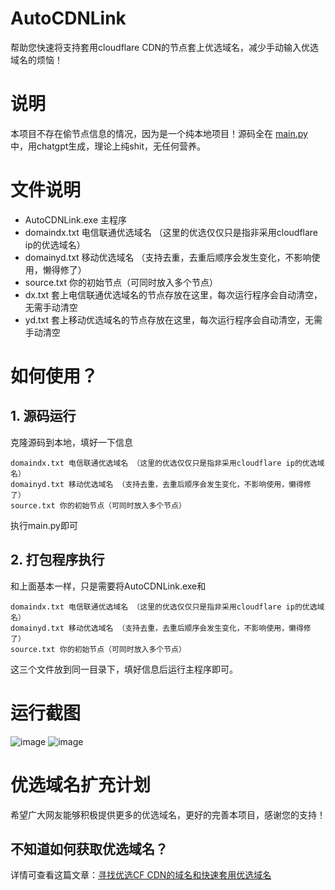# AutoCDNLink
帮助您快速将支持套用cloudflare CDN的节点套上优选域名，减少手动输入优选域名的烦恼！

# 说明
本项目不存在偷节点信息的情况，因为是一个纯本地项目！源码全在 [main.py](https://github.com/snakexgc/AutoCDNLink/blob/main/main.py) 中，用chatgpt生成，理论上纯shit，无任何营养。 

# 文件说明
- AutoCDNLink.exe 主程序
- domaindx.txt 电信联通优选域名 （这里的优选仅仅只是指非采用cloudflare ip的优选域名）
- domainyd.txt 移动优选域名 （支持去重，去重后顺序会发生变化，不影响使用，懒得修了）
- source.txt 你的初始节点（可同时放入多个节点）
- dx.txt 套上电信联通优选域名的节点存放在这里，每次运行程序会自动清空，无需手动清空
- yd.txt 套上移动优选域名的节点存放在这里，每次运行程序会自动清空，无需手动清空

 
# 如何使用？
## 1. 源码运行
克隆源码到本地，填好一下信息
```
domaindx.txt 电信联通优选域名 （这里的优选仅仅只是指非采用cloudflare ip的优选域名）
domainyd.txt 移动优选域名 （支持去重，去重后顺序会发生变化，不影响使用，懒得修了）
source.txt 你的初始节点（可同时放入多个节点）
```
执行main.py即可 

## 2. 打包程序执行
和上面基本一样，只是需要将AutoCDNLink.exe和
```
domaindx.txt 电信联通优选域名 （这里的优选仅仅只是指非采用cloudflare ip的优选域名）
domainyd.txt 移动优选域名 （支持去重，去重后顺序会发生变化，不影响使用，懒得修了）
source.txt 你的初始节点（可同时放入多个节点）
```
这三个文件放到同一目录下，填好信息后运行主程序即可。 

# 运行截图
![image](https://github.com/snakexgc/AutoCDNLink/assets/78722169/69be1561-2879-46a8-ab55-a9a4b1737736) 
![image](https://github.com/snakexgc/AutoCDNLink/assets/78722169/f1db68fe-d34c-4185-93c6-63f5b2c4da2b) 

# 优选域名扩充计划
希望广大网友能够积极提供更多的优选域名，更好的完善本项目，感谢您的支持！ 
## 不知道如何获取优选域名？
详情可查看这篇文章：[寻找优选CF CDN的域名和快速套用优选域名](https://snakexgc.link/article/231013) 

